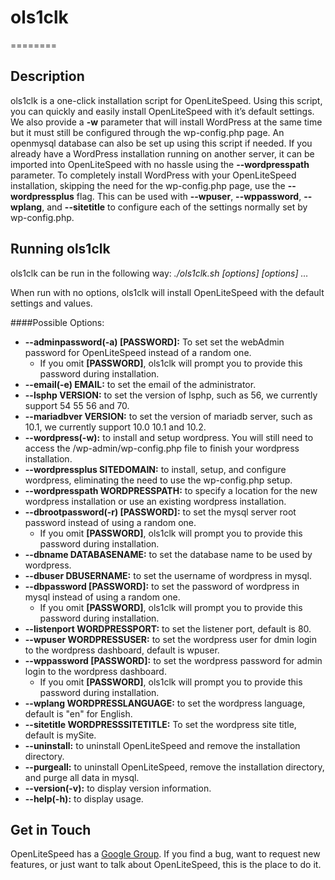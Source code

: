 # ols1clk
========

Description
--------

ols1clk is a one-click installation script for OpenLiteSpeed. Using this script, you can quickly and easily install OpenLiteSpeed with it’s default settings. We also provide a **-w** parameter that will install WordPress at the same time but it must still be configured through the wp-config.php page. An openmysql database can also be set up using this script if needed. If you already have a WordPress installation running on another server, it can be imported into OpenLiteSpeed with no hassle using the **--wordpresspath** parameter. To completely install WordPress with your OpenLiteSpeed installation, skipping the need for the wp-config.php page, use the **--wordpressplus** flag. This can be used with **--wpuser**, **--wppassword**, **--wplang**, and **--sitetitle** to configure each of the settings normally set by wp-config.php.

Running ols1clk
--------

ols1clk can be run in the following way:
*./ols1clk.sh [options] [options] …*

When run with no options, ols1clk will install OpenLiteSpeed with the default settings and values.

####Possible Options:
* **--adminpassword(-a) [PASSWORD]:** To set set the webAdmin password for OpenLiteSpeed instead of a random one.
  * If you omit **[PASSWORD]**, ols1clk will prompt you to provide this password during installation.
* **--email(-e) EMAIL:** to set the email of the administrator.
* **--lsphp VERSION:** to set the version of lsphp, such as 56, we currently support 54 55 56 and 70.
* **--mariadbver VERSION:** to set the version of mariadb server, such as 10.1, we currently support 10.0 10.1 and 10.2.
* **--wordpress(-w):** to install and setup wordpress. You will still need to access the /wp-admin/wp-config.php file to finish your wordpress installation.
* **--wordpressplus SITEDOMAIN:** to install, setup, and configure wordpress, eliminating the need to use the wp-config.php setup. 
* **--wordpresspath WORDPRESSPATH:** to specify a location for the new wordpress installation or use an existing wordpress installation.
* **--dbrootpassword(-r) [PASSWORD]:** to set the mysql server root password instead of using a random one.
  * If you omit **[PASSWORD]**, ols1clk will prompt you to provide this password during installation.
* **--dbname DATABASENAME:** to set the database name to be used by wordpress.
* **--dbuser DBUSERNAME:** to set the username of wordpress in mysql.
* **--dbpassword [PASSWORD]:** to set the password of wordpress in mysql instead of using a random one.
  * If you omit **[PASSWORD]**, ols1clk will prompt you to provide this password during installation.
* **--listenport WORDPRESSPORT:** to set the listener port, default is 80.
* **--wpuser WORDPRESSUSER:** to set the wordpress user for dmin login to the wordpress dashboard, default is wpuser.
* **--wppassword [PASSWORD]:** to set the wordpress password for admin login to the wordpress dashboard.
  * If you omit **[PASSWORD]**, ols1clk will prompt you to provide this password during installation.
* **--wplang WORDPRESSLANGUAGE:** to set the wordpress language, default is "en" for English.
* **--sitetitle WORDPRESSSITETITLE:** To set the wordpress site title, default is mySite.
* **--uninstall:** to uninstall OpenLiteSpeed and remove the installation directory.
* **--purgeall:** to uninstall OpenLiteSpeed, remove the installation directory, and purge all data in mysql.
* **--version(-v):** to display version information.
* **--help(-h):** to display usage.

Get in Touch
--------

OpenLiteSpeed has a [Google Group](https://groups.google.com/forum/#!forum/openlitespeed-development). If you find a bug, want to request new features, or just want to talk about OpenLiteSpeed, this is the place to do it.

